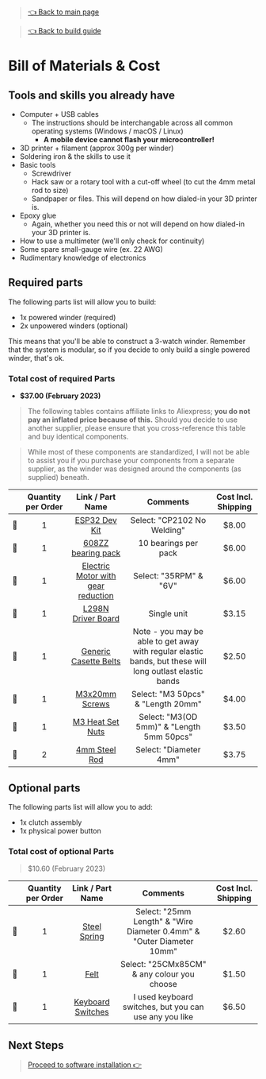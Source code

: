 > [👈 Back to main page](../README.md)

> [👈 Back to build guide](./build-guide.md)

# Bill of Materials & Cost

## Tools and skills you already have
- Computer + USB cables
    - The instructions should be interchangable across all common operating systems (Windows / macOS / Linux)
        - **A mobile device cannot flash your microcontroller!**
- 3D printer + filament (approx 300g per winder)
- Soldering iron & the skills to use it
- Basic tools
    - Screwdriver
    - Hack saw or a rotary tool with a cut-off wheel (to cut the 4mm metal rod to size)
    - Sandpaper or files. This will depend on how dialed-in your 3D printer is.
- Epoxy glue
    - Again, whether you need this or not will depend on how dialed-in your 3D printer is.
- How to use a multimeter (we'll only check for continuity)
- Some spare small-gauge wire (ex. 22 AWG)
- Rudimentary knowledge of electronics

## Required parts
The following parts list will allow you to build:
- 1x powered winder (required)
- 2x unpowered winders (optional)

This means that you'll be able to construct a 3-watch winder. Remember that the system is modular, so if you decide to only build a single powered winder, that's ok.


### Total cost of required Parts
- **$37.00 (February 2023)**

> The following tables contains affiliate links to Aliexpress; **you do not pay an inflated price because of this.** Should you decide to use another supplier, please ensure that you cross-reference this table and buy identical components. 

> While most of these components are standardized, I will not be able to assist you if you purchase your components from a separate supplier, as the winder was designed around the components (as supplied) beneath.

|     |  Quantity per Order | Link / Part Name                                                             |  Comments                                              |  Cost Incl. Shipping |
| :-: | :------------: | :-------------------------------------------------------------------------------: | :-------------------------------------------------------------------: |:-----:|
| 🔲 | 1               | [ESP32 Dev Kit](https://s.click.aliexpress.com/e/_DDrDtBL)                        | Select: "CP2102 No Welding"                                           | $8.00 |
| 🔲 | 1               | [608ZZ bearing pack ](https://s.click.aliexpress.com/e/_DnpVZLl)                  | 10 bearings per pack                                                  | $6.00 |
| 🔲 | 1               | [Electric Motor with gear reduction](https://s.click.aliexpress.com/e/_DE3i8IP)   | Select: "35RPM" & "6V"                                                | $6.00 |
| 🔲 | 1               | [L298N Driver Board](https://s.click.aliexpress.com/e/_DlNaVcV)                   | Single unit                                                           | $3.15 |
| 🔲 | 1               | [Generic Casette Belts](https://www.aliexpress.com/item/4000121675975.html)       | Note - you may be able to get away with regular elastic bands, but these will long outlast elastic bands                | $2.50 |
| 🔲 | 1               | [M3x20mm Screws](https://s.click.aliexpress.com/e/_DcHpk8j)                       | Select: "M3 50pcs" & "Length 20mm"                                    | $4.00 |
| 🔲 | 1               | [M3 Heat Set Nuts](https://s.click.aliexpress.com/e/_DkoJR0R)                     | Select: "M3(OD 5mm)" & "Length 5mm 50pcs"                             | $3.50 |
| 🔲 | 2               | [4mm Steel Rod](https://s.click.aliexpress.com/e/_DFVntit)                        | Select: "Diameter 4mm"                                                | $3.75 |

## Optional parts
The following parts list will allow you to add:
- 1x clutch assembly
- 1x physical power button

### Total cost of optional Parts
> $10.60 (February 2023)

|     |  Quantity per Order | Link / Part Name                                                             |  Comments                                              |  Cost Incl. Shipping |
| :-: | :------------: | :-------------------------------------------------------------------------------: | :-------------------------------------------------------------------: |:-----:
| 🔲  | 1              | [Steel Spring](https://s.click.aliexpress.com/e/_DcHXiu3)                         | Select: "25mm Length" & "Wire Diameter 0.4mm" & "Outer Diameter 10mm" | $2.60 |
| 🔲  | 1              | [Felt](https://s.click.aliexpress.com/e/_DBK6FoB)                                 | Select: "25CMx85CM" & any colour you choose                                      | $1.50 |
| 🔲  | 1              | [Keyboard Switches](https://s.click.aliexpress.com/e/_Deh6NoN)                    | I used keyboard switches, but you can use any you like                | $6.50 |


## Next Steps
> [Proceed to software installation 👉](./install-software.md)

